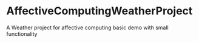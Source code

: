 # AffectiveComputingWeatherProject
A Weather project for affective computing basic demo with small functionality
